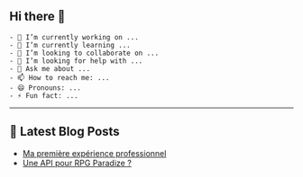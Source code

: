 ## Hi there 👋

```
- 🔭 I’m currently working on ...
- 🌱 I’m currently learning ...
- 👯 I’m looking to collaborate on ...
- 🤔 I’m looking for help with ...
- 💬 Ask me about ...
- 📫 How to reach me: ...
- 😄 Pronouns: ...
- ⚡ Fun fact: ...
```
___
## 📝 Latest Blog Posts

<!-- BLOG-POST-LIST:START -->
- [Ma première expérience professionnel](https://dysta.github.io/posts/premiere-exp-pro/)
- [Une API pour RPG Paradize ?](https://dysta.github.io/posts/api-rpg-paradize/)
<!-- BLOG-POST-LIST:END -->
